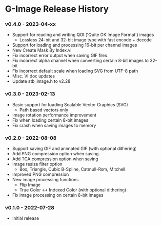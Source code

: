 # G-Image Release History
### v0.4.0 - 2023-04-xx
* Support for reading and writing QOI ('Quite OK Image Format') images
    * Lossless 24-bit and 32-bit image type with fast encode + decode
* Support for loading and processing 16-bit per channel images
* New Create Mask By Index.vi
* Fix incorrect error output when saving GIF files
* Fix incorrect alpha channel when converting certain 8-bit images to 32-bit
* Fix incorrect default scale when loading SVG from UTF-8 path
* Misc. VI doc updates
* Update stb_image.h to v2.28

### v0.3.0 - 2023-02-13
* Basic support for loading Scalable Vector Graphics (SVG)
    * Path based vectors only
* Image rotation performance improvement
* Fix when loading certain 8-bit images
* Fix crash when saving images to memory

### v0.2.0 - 2022-08-08
* Support saving GIF and animated GIF (with optional dithering)
* Add PNG compression option when saving
* Add TGA compression option when saving
* Image resize filter option
    * Box, Triangle, Cubic B-Spline, Catmull-Rom, Mitchell
* Improved PNG compression
* New image processing functions
    * Flip Image
    * True Color <-> Indexed Color (with optional dithering)
* Fix image processing on certain 8-bit images

### v0.1.0 - 2022-07-28
* Initial release
